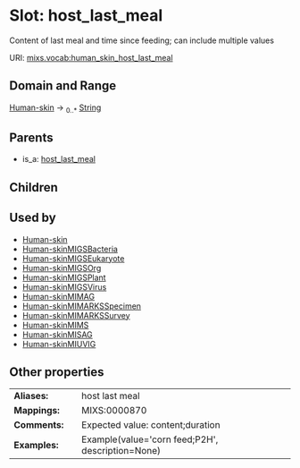 
# Slot: host_last_meal


Content of last meal and time since feeding; can include multiple values

URI: [mixs.vocab:human_skin_host_last_meal](https://w3id.org/mixs/vocab/human_skin_host_last_meal)


## Domain and Range

[Human-skin](Human-skin.md) &#8594;  <sub>0..\*</sub> [String](types/String.md)

## Parents

 *  is_a: [host_last_meal](host_last_meal.md)

## Children


## Used by

 * [Human-skin](Human-skin.md)
 * [Human-skinMIGSBacteria](Human-skinMIGSBacteria.md)
 * [Human-skinMIGSEukaryote](Human-skinMIGSEukaryote.md)
 * [Human-skinMIGSOrg](Human-skinMIGSOrg.md)
 * [Human-skinMIGSPlant](Human-skinMIGSPlant.md)
 * [Human-skinMIGSVirus](Human-skinMIGSVirus.md)
 * [Human-skinMIMAG](Human-skinMIMAG.md)
 * [Human-skinMIMARKSSpecimen](Human-skinMIMARKSSpecimen.md)
 * [Human-skinMIMARKSSurvey](Human-skinMIMARKSSurvey.md)
 * [Human-skinMIMS](Human-skinMIMS.md)
 * [Human-skinMISAG](Human-skinMISAG.md)
 * [Human-skinMIUVIG](Human-skinMIUVIG.md)

## Other properties

|  |  |  |
| --- | --- | --- |
| **Aliases:** | | host last meal |
| **Mappings:** | | MIXS:0000870 |
| **Comments:** | | Expected value: content;duration |
| **Examples:** | | Example(value='corn feed;P2H', description=None) |

